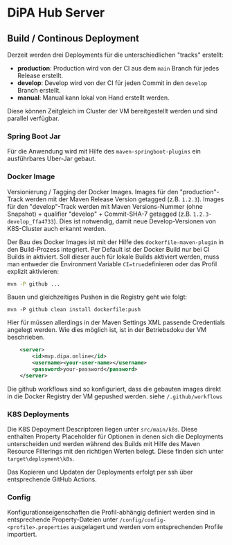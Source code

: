 # DiPA Hub Server

## Build / Continous Deployment

Derzeit werden drei Deployments für die unterschiedlichen "tracks" erstellt:
- **production**: Production wird von der CI aus dem `main` Branch für jedes Release erstellt.
- **develop**: Develop wird von der CI für jeden Commit in den `develop` Branch erstellt.
- **manual**: Manual kann lokal von Hand erstellt werden.

Diese können Zeitgleich im Cluster der VM bereitgestellt werden und sind parallel verfügbar. 

### Spring Boot Jar

Für die Anwendung wird mit Hilfe des `maven-springboot-plugins` ein ausführbares Uber-Jar gebaut.

### Docker Image

Versionierung / Tagging der Docker Images. Images für den "production"-Track werden mit der Maven Release Version getagged (z.B. `1.2.3`). Images für den "develop"-Track werden mit Maven Versions-Nummer (ohne Snapshot) + qualifier "develop" + Commit-SHA-7 getagged (z.B. `1.2.3-develop_ffa4733`). Dies ist notwendig, damit neue Develop-Versionen von K8S-Cluster auch erkannt werden.    

Der Bau des Docker Images ist mit der Hilfe des `dockerfile-maven-plugin` in den Build-Prozess integriert. Per Default ist der Docker Build nur bei CI Builds in aktiviert. Soll dieser auch für lokale Builds aktiviert werden, muss man entweder die Environment Variable `CI=true`definieren oder das Profil explizit aktivieren:
```bash
mvn -P github ...
``` 
Bauen und gleichzeitiges Pushen in die Registry geht wie folgt:
```
mvn -P github clean install dockerfile:push
```
Hier für müssen allerdings in der Maven Settings XML passende Credentials angelegt werden. Wie dies möglich ist, ist in der Betriebsdoku der VM beschrieben.

```xml
	<server>
		<id>mvp.dipa.online</id>
		<username><your-user-name></username>
		<password>your-password</password>
	</server>
```
Die github workflows sind so konfiguriert, dass die gebauten images direkt in die Docker Registry der VM gepushed werden. siehe `/.github/workflows`

### K8S Deployments

Die K8S Depoyment Descriptoren liegen unter `src/main/k8s`. Diese enthalten Property Placeholder für Optionen in denen sich die Deployments unterscheiden und werden während des Builds mit Hilfe des Maven Resource Filterings mit den richtigen Werten belegt. Diese finden sich unter `target\deployment\k8s`. 

Das Kopieren und Updaten der Deployments erfolgt per ssh über entsprechende GitHub Actions.

### Config

Konfigurationseigenschaften die Profil-abhängig definiert werden sind in entsprechende Property-Dateien unter `/config/config-<profile>.properties` ausgelagert und werden vom entsprechenden Profile importiert. 